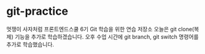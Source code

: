 # git-practice

멋쟁이 사자처럼 프론트엔드스쿨 6기 Git 학습을 위한 연습 저장소
오늘은 git clone(복제) 기능을 추가로 학습하겠습니다.
오후 수업 시간에 git branch, git switch 명령어를 추가로 학습했습니다.
